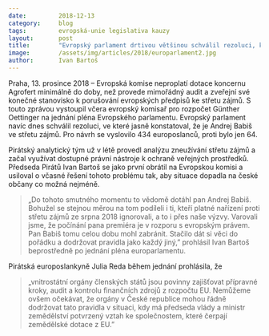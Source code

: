 ```yaml
---
date:         2018-12-13
category:     blog
tags:         evropská-unie legislativa kauzy
layout:       post
title:        "Evropský parlament drtivou většinou schválil rezoluci, která potvrzuje, že je Andrej Babiš ve střetu zájmů"
image:        /assets/img/articles/2018/europarlament2.jpg
author:       Ivan Bartoš
---
```


Praha, 13. prosince 2018 – Evropská komise neproplatí dotace koncernu Agrofert minimálně do doby, než provede mimořádný audit a zveřejní své konečné stanovisko k porušování evropských předpisů ke střetu zájmů. S touto zprávou vystoupil včera evropský komisař pro rozpočet Günther Oettinger na jednání pléna Evropského parlamentu. Evropský parlament navíc dnes schválil rezoluci, ve které jasně konstatoval, že je Andrej Babiš ve střetu zájmů. Pro návrh se vyslovilo 434  europoslanců, proti bylo jen 64. 

Pirátský analytický tým už v létě provedl analýzu zneužívání střetu zájmů a začal využívat dostupné právní nástroje k ochraně veřejných prostředků. Předseda Pirátů Ivan Bartoš se jako první obrátil na Evropskou komisi a usiloval o včasné řešení tohoto problému tak, aby situace dopadla na české občany co možná nejméně.

> „Do tohoto smutného momentu to vědomě dotáhl pan Andrej Babiš. Bohužel se stejnou měrou na tom podíleli i ti, kteří platné nařízení proti střetu zájmů ze srpna 2018 ignorovali, a to i přes naše výzvy. Varovali jsme, že počínání pana premiéra je v rozporu s evropským právem. Pan Babiš tomu celou dobu mohl zabránit. Stačilo dát si věci do pořádku a dodržovat pravidla jako každý jiný,” prohlásil Ivan Bartoš beprostředně po jednání pléna europarlamentu.

Pirátská europoslankyně Julia Reda během jednání prohlásila, že 

> „vnitrostátní orgány členských států jsou povinny zajišťovat přípravné kroky, audit a kontrolu finančních zdrojů z rozpočtu EU. Nemůžeme ovšem očekávat, že orgány v České republice mohou řádně dodržovat tato pravidla v situaci, kdy má předseda vlády a ministr zemědělství potvrzený vztah ke společnostem, které čerpají zemědělské dotace z EU.”
